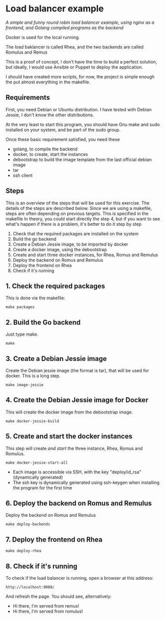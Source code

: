# Load balancer example

_A simple and funny round robin load balancer example, using nginx as a frontend, and Golang compiled programs as the backend_

Docker is used for the local running.

The load baklancer is called Rhea, and the two backends are called Romulus and Remus

This is a proof of concept, I don't have the time to build a perfect solution,
but ideally, I would use Ansible or Puppet to deploy the application.

I should have created more scripts, for now, the project is simple enough
the put almost everything in the makefile.

## Requirements

First, you need Debian or Ubuntu distribution. I have tested with Debian Jessie, I don't know the other distributions.

At the very least to start this program, you should have Gnu make and sudo installed on your system, and be part of the sudo group.

Once these basic requirement satisfied, you need these

- golang, to compile the backend
- docker, to create, start the instances
- debootstrap to build the image template from the last official debian image
- tar
- ssh client

## Steps

This is an overview of the steps that will be used for this exercise.
The details of the steps are described below.
Since we are using a makefile, steps are often depending on previous targets. This is specified in the makefile
In theory, you could start directly the step 4, but if you want to see what's happen if there is a problem, it's better to
do it step by step

1. Check that the required packages are installed on the system
2. Build the go backend
3. Create a Debian Jessie image, to be imported by docker
4. Create a docker image, using the debootstrap
5. Create and start three docker instances, for Rhea, Romus and Remulus
6. Deploy the backend on Romus and Remulus
7. Deploy the frontend on Rhea
8. Check if it's running

## 1. Check the required packages

This is done via the makefile:

    make packages

## 2. Build the Go backend

Just type make.

    make

## 3. Create a Debian Jessie image

Create the Debian jessie image (the format is tar), that will be used for docker. This is a long step.

    make image-jessie

## 4. Create the Debian Jessie image for Docker

This will create the docker image from the debootstrap image.

    make docker-jessie-build

## 5. Create and start the docker instances

This step will create _and start_ the three instance, Rhea, Romus and Romulus.

    make docker-jessie-start-all

- Each image is accessible via SSH, with the key "deploy/id_rsa" (dynamically generated)
- The ssh key is dynamically generated using ssh-keygen when installing the program for the first time


## 6. Deploy the backend on Romus and Remulus

Deploy the backend on Romus and Remulus

    make deploy-backends

## 7. Deploy the frontend on Rhea

    make deploy-rhea

## 8. Check if it's running

To check if the load balancer is running, open a browser at this address:

    http://localhost:9080/

And refresh the page. You should see, alternatively:

- Hi there, I'm served from remus!
- Hi there, I'm served from romulus!
